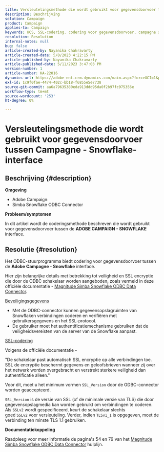 ```yaml
---
title: Versleutelingsmethode die wordt gebruikt voor gegevensdoorvoer tussen Campagne - Snowflake-interface
description: Beschrijving
solution: Campaign
product: Campaign
applies-to: Campaign
keywords: KCS, SSL-codering, codering voor gegevensdoorvoer, campagne snowflake-interface, ODBC-stuurprogramma
resolution: Resolution
internal-notes: null
bug: false
article-created-by: Nayanika Chakravarty
article-created-date: 5/8/2023 4:22:15 PM
article-published-by: Nayanika Chakravarty
article-published-date: 5/11/2023 3:47:03 PM
version-number: 1
article-number: KA-22016
dynamics-url: https://adobe-ent.crm.dynamics.com/main.aspx?forceUCI=1&pagetype=entityrecord&etn=knowledgearticle&id=779bd679-bced-ed11-8849-6045bd006239
exl-id: 1c9f0fae-4474-402c-bb18-f6855e5e7738
source-git-commit: aa6a79635380eda913ddd95da0f2b97fc975356e
workflow-type: tm+mt
source-wordcount: '253'
ht-degree: 0%

---
```


# Versleutelingsmethode die wordt gebruikt voor gegevensdoorvoer tussen Campagne - Snowflake-interface

## Beschrijving {#description}


<b>Omgeving</b>

- Adobe Campaign
- Simba Snowflake ODBC Connector


<b>Probleem/symptomen</b>

In dit artikel wordt de coderingsmethode beschreven die wordt gebruikt voor gegevensdoorvoer tussen de <b>ADOBE CAMPAIGN - SNOWFLAKE</b> interface.


## Resolutie {#resolution}


Het ODBC-stuurprogramma biedt codering voor gegevensdoorvoer tussen de <b>Adobe</b> <b>Campagne - Snowflake</b> interface.

Hier zijn belangrijke details met betrekking tot veiligheid en SSL encryptie die door de ODBC schakelaar worden aangeboden, zoals vermeld in deze officiële documentatie - [Magnitude Simba Snowflake ODBC Data Connector](https://docs.posit.co/drivers/1.8.0/pdf/Simba%20Snowflake%20ODBC%20Connector%20Install%20and%20Configuration%20Guide.pdf).

<u>Beveiligingsgegevens</u>

- Met de ODBC-connector kunnen gegevensopslagruimten van Snowflaken verbindingen coderen en verifiëren met gebruikersgegevens en het SSL-protocol.
- De gebruiker moet het authentificatiemechanisme gebruiken dat de veiligheidsvereisten van de server van de Snowflake aanpast.


<u>SSL-codering</u>

Volgens de officiële documentatie -

&quot;De schakelaar past automatisch SSL encryptie op alle verbindingen toe. SSL de encryptie beschermt gegevens en geloofsbrieven wanneer zij over het netwerk worden overgebracht en verstrekt sterkere veiligheid dan authentificatie alleen.&quot;

Voor dit, moet u het minimum vormen `SSL_Version` door de ODBC-connector worden geaccepteerd.

`SSL_Version` is de versie van SSL (of de minimale versie van TLS) die door gegevensopslagmedia kan worden gebruikt om verbindingen te coderen. Als `SSLv2` wordt gespecificeerd, keurt de schakelaar slechts goed `SSLv2` voor versleuteling. Verder, indien `TLSv1_1` is opgegeven, moet de verbinding ten minste TLS 1.1 gebruiken.

<b>Documentatiekoppeling</b>

Raadpleeg voor meer informatie de pagina&#39;s 54 en 79 van het [Magnitude Simba Snowflake ODBC Data Connector](https://docs.posit.co/drivers/1.8.0/pdf/Simba%20Snowflake%20ODBC%20Connector%20Install%20and%20Configuration%20Guide.pdf) hulplijn.
